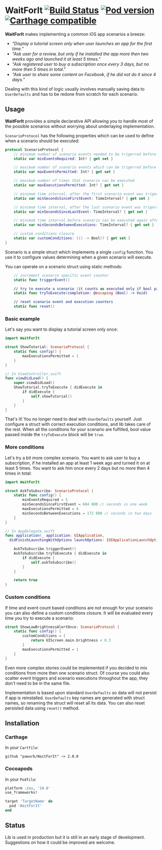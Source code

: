 # WaitForIt [![Build Status](https://travis-ci.org/pawurb/WaitForIt.svg)](https://travis-ci.org/pawurb/WaitForIt) [![Pod version](https://badge.fury.io/co/WaitForIt.svg)](https://badge.fury.io/co/WaitForIt) [![Carthage compatible](https://img.shields.io/badge/Carthage-compatible-4BC51D.svg?style=flat)](https://github.com/Carthage/Carthage)

**WaitForIt** makes implementing a common iOS app scenarios a breeze:

- *"Display a tutorial screen only when user launches an app for the first time."*
- *"Ask user for a review, but only if he installed the app more then two weeks ago and launched it at least 5 times."*
- *"Ask registered user to buy a subscription once every 3 days, but no more then 5 times in total."*
- *"Ask user to share some content on Facebook, if he did not do it since 4 days."*

Dealing with this kind of logic usually involves manually saving data to `UserDefaults` and has to be redone from scratch for each scenario.

## Usage

**WaitForIt** provides a simple declarative API allowing you to handle most of the possible scenarios without worrying about underlaying implementation.

`ScenarioProtocol` has the following properties which can be used to define when a scenario should be executed:
``` swift
protocol ScenarioProtocol {
    // minimum number of scenario events needed to be trigerred before scenario can be executed
    static var minEventsRequired: Int? { get set }

    // maximum number of scenario events which can be trigerred before scenario stops executing
    static var maxEventsPermitted: Int? { get set }

    // maximum number of times that scenario can be executed
    static var maxExecutionsPermitted: Int? { get set }

    // minimum time interval, after the first scenario event was trigerred, before the scenario can be executed
    static var minSecondsSinceFirstEvent: TimeInterval? { get set }

    // minimum time interval, after the last scenario event was trigerred, before the scenario can be executed
    static var minSecondsSinceLastEvent: TimeInterval? { get set }

    // minimum time interval before scenario can be executed again after previous execution
    static var minSecondsBetweenExecutions: TimeInterval? { get set }

    // custom conditions closure
    static var customConditions: (() -> Bool)? { get set }
}
```

Scenario is a simple struct which implements a single `config` function. You use it to configure values determining when a given scenario will execute.

You can operate on a scenario struct using static methods:

``` swift
    // increment scenario specific event counter
    static func triggerEvent()

    // try to execute a scenario (it counts as executed only if bool param passed into a block was `true`)
    static func tryToExecute(completion: @escaping (Bool) -> Void)

    // reset scenario event and execution counters
    static func reset()
```

### Basic example

Let's say you want to display a tutorial screen only once:

``` swift
import WaitForIt

struct ShowTutorial: ScenarioProtocol {
    static func config() {
        maxExecutionsPermitted = 1
    }
}

// In ViewController.swift
func viewDidLoad() {
    super.viewDidLoad()
    ShowTutorial.tryToExecute { didExecute in
        if didExecute {
            self.showTutorial()
        }
    }
}
```

That's it! You no longer need to deal with `UserDefaults` yourself. Just configure a struct with correct execution conditions, and lib takes care of the rest. When all the conditions for your scenario are fulfilled, bool value passed inside the `tryToExecute` block will be `true`.

### More conditions

Let's try a bit more complex scenario. You want to ask user to buy a subscription, if he installed an app at least 1 week ago and turned it on at least 5 times. You want to ask him once every 2 days but no more then 4 times in total:

``` swift
import WaitForIt

struct AskToSubscribe: ScenarioProtocol {
    static func config() {
        minEventsRequired = 5
        minSecondsSinceFirstEvent = 604 800 // seconds in one week
        maxExecutionsPermitted = 4
        minSecondsBetweenExecutions = 172 800 // seconds in two days
    }
}

// In AppDelegate.swift
func application(_ application: UIApplication,
  didFinishLaunchingWithOptions launchOptions: [UIApplicationLaunchOptionsKey: Any]?) -> Bool {

    AskToSubscribe.triggerEvent()
    AskToSubscribe.tryToExecute { didExecute in
        if didExecute {
            self.askToSubscribe()
        }
    }

    return true
}

```

### Custom conditions

If time and event count based conditions are not enough for your scenario you can also define a custom conditions closure. It will be evaluated every time you try to execute a scenario:

``` swift
struct ShowLowBrightnessAlertOnce: ScenarioProtocol {
    static func config() {
        customConditions = {
            return UIScreen.main.brightness < 0.3
        }
        maxExecutionsPermitted = 1
    }
}
```

Even more complex stories could be implemented if you decided to mix conditions from more then one scenario struct. Of course you could also scatter event triggers and scenario executions throughout the app, they don't need to be in the same file.

Implementation is based upon standard `UserDefaults` so data will not persist if app is reinstalled. `UserDefaults` key names are generated with struct names, so renaming the struct will reset all its data. You can also reset persisted data using `reset()` method.

## Installation

### Carthage

In your `Cartfile`:

```ogdl
github "pawurb/WaitForIt" ~> 2.0.0
```

### Cocoapods

In your `Podfile`:

```ruby
platform :ios, '10.0'
use_frameworks!

target 'TargetName' do
  pod 'WaitForIt'
end
```

## Status

Lib is used in production but it is still in an early stage of development. Suggestions on how it could be improved are welcome.


